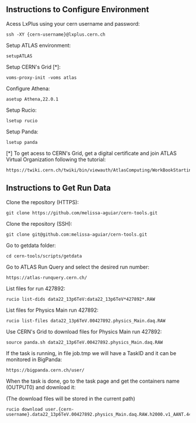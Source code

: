 ## Instructions to Configure Environment


Acess LxPlus using your cern username and password:

    ssh -XY {cern-username}@lxplus.cern.ch

Setup ATLAS environment:

    setupATLAS

Setup CERN's Grid [*]:

    voms-proxy-init -voms atlas

Configure Athena:

    asetup Athena,22.0.1

Setup Rucio:

    lsetup rucio

Setup Panda:

    lsetup panda


[*] To get acess to CERN's Grid, get a digital certificate and join ATLAS Virtual Organization following the tutorial:

    https://twiki.cern.ch/twiki/bin/viewauth/AtlasComputing/WorkBookStartingGrid

## Instructions to Get Run Data


Clone the repository (HTTPS):

    git clone https://github.com/melissa-aguiar/cern-tools.git

Clone the repository (SSH):

    git clone git@github.com:melissa-aguiar/cern-tools.git

Go to getdata folder:

    cd cern-tools/scripts/getdata
    
Go to ATLAS Run Query and select the desired run number:

    https://atlas-runquery.cern.ch/

List files for run 427892:

    rucio list-dids data22_13p6TeV:data22_13p6TeV*427892*.RAW

List files for Physics Main run 427892:

    rucio list-files data22_13p6TeV.00427892.physics_Main.daq.RAW

Use CERN's Grid to download files for Physics Main run 427892:

    source panda.sh data22_13p6TeV.00427892.physics_Main.daq.RAW

If the task is running, in file job.tmp we will have a TaskID and it can be monitored in BigPanda:

    https://bigpanda.cern.ch/user/

When the task is done, go to the task page and get the containers name (OUTPUT0) and download it:

(The download files will be stored in the current path)

    rucio download user.{cern-username}.data22_13p6TeV.00427892.physics_Main.daq.RAW.h2000.v1_AANT.440329476
